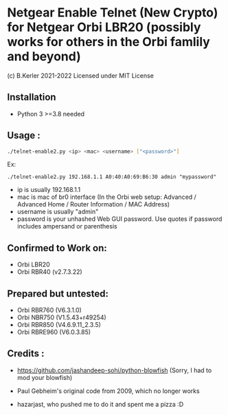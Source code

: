 # Netgear Enable Telnet (New Crypto) for Netgear Orbi LBR20 (possibly works for others in the Orbi famlily and beyond)
(c) B.Kerler 2021-2022
Licensed under MIT License

## Installation
- Python 3 >=3.8 needed

## Usage :

```bash
./telnet-enable2.py <ip> <mac> <username> ["<password>"]
```
Ex:
```
./telnet-enable2.py 192.168.1.1 A0:40:A0:69:B6:30 admin "mypassword"
```

- ip is usually 192.168.1.1
- mac is mac of br0 interface (In the Orbi web setup: Advanced / Advanced Home / Router Information / MAC Address)
- username is usually "admin"
- password is your unhashed Web GUI password. Use quotes if password 
  includes ampersand or parenthesis

## Confirmed to Work on:

- Orbi LBR20
- Orbi RBR40 (v2.7.3.22)

## Prepared but untested:
- Orbi RBR760 (V6.3.1.0)
- Orbi NBR750 (V1.5.43+r49254)
- Orbi RBR850 (V4.6.9.11_2.3.5)
- Orbi RBRE960 (V6.0.3.85)

## Credits :
- https://github.com/jashandeep-sohi/python-blowfish (Sorry, I had to mod your blowfish)

- Paul Gebheim's original code from 2009, which no longer works

- hazarjast, who pushed me to do it and spent me a pizza :D
